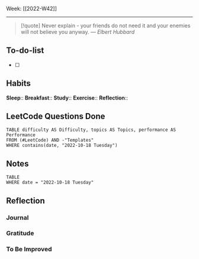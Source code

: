 Week: [[2022-W42]]
- - -
>[!quote]
> Never explain - your friends do not need it and your enemies will not believe you anyway.
> — <cite>Elbert Hubbard</cite>

## To-do-list
- [ ] 

## Habits
**Sleep**:: 
**Breakfast**::
**Study**:: 
**Exercise**:: 
**Reflection**:: 

## LeetCode Questions Done
```dataview
TABLE difficulty AS Difficulty, topics AS Topics, performance AS Performance
FROM (#LeetCode) AND -"Templates"
WHERE contains(date, "2022-10-18 Tuesday") 
```

## Notes
```dataview
TABLE
WHERE date = "2022-10-18 Tuesday"
```

## Reflection
### Journal
### Gratitude
### To Be Improved